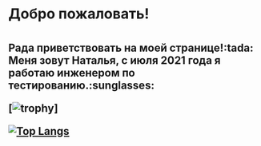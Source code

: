 <h1>Добро пожаловать!<h1>
<h2>Рада приветствовать на моей странице!:tada:</br>
Меня зовут Наталья, с июля 2021 года я работаю 
  инженером по тестированию.:sunglasses:
 
  
[![trophy](https://github-profile-trophy.vercel.app/?username=Native1331)] 
  
  <!---Для подробной версии-->
[![Top Langs](https://github-readme-stats.vercel.app/api/top-langs/?username=Native1331)](https://github.com/anuraghazra/github-readme-stats)
  
  
  
